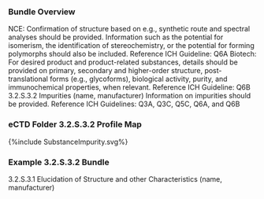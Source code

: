 ### Bundle Overview

<p>NCE: 
Confirmation of structure based on e.g., synthetic route and spectral analyses should be provided. Information such as the potential for isomerism, the identification of stereochemistry, or the potential for forming polymorphs should also be included.
Reference ICH Guideline: Q6A 
Biotech: 
For desired product and product-related substances, details should be provided on primary, secondary and higher-order structure, post-translational forms (e.g., glycoforms), biological activity, purity, and immunochemical properties, when relevant. 
Reference ICH Guideline: Q6B 
3.2.S.3.2 Impurities (name, manufacturer) 
Information on impurities should be provided. 
Reference ICH Guidelines: Q3A, Q3C, Q5C, Q6A, and Q6B </p></p>

### eCTD Folder 3.2.S.3.2 Profile Map
<div>{%include SubstanceImpurity.svg%}</div>

### Example 3.2.S.3.2 Bundle



3.2.S.3.1 Elucidation of Structure and other Characteristics (name, manufacturer) 
